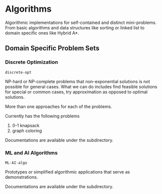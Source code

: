 # Algorithms

Algorithmic implementations for self-contained and distinct mini-problems. From basic algorithms and data structures like sorting or linked list to domain specific ones like Hybrid A*.

## Domain Specific Problem Sets
### Discrete Optimization
`discrete-opt`

NP-hard or NP-complete problems that non-exponential solutions is not possible for general cases. What we can do includes find feasible solutions for special or common cases, try approximation as opposed to optimal solutions.

More than one approaches for each of the problems.

Currently has the following problems

1. 0-1 knapsack
2. graph coloring

Documentations are available under the subdirectory.

### ML and AI Algorithms
`ML-AI-algo`

Prototypes or simplified algorithmic applications that serve as demonstrations.

Documentations are available under the subdirectory.

